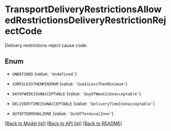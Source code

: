 # TransportDeliveryRestrictionsAllowedRestrictionsDeliveryRestrictionRejectCode

Delivery restrictions reject cause code.

## Enum

* `UNDEFINED` (value: `'Undefined'`)

* `SUMISLESSTHENMINIMUM` (value: `'SumIsLessThenMinimum'`)

* `DAYOFWEEKISUNACCEPTABLE` (value: `'DayOfWeekIsUnacceptable'`)

* `DELIVERYTIMEISUNACCEPTABLE` (value: `'DeliveryTimeIsUnacceptable'`)

* `OUTOFTERMINALZONE` (value: `'OutOfTerminalZone'`)

[[Back to Model list]](../README.md#documentation-for-models) [[Back to API list]](../README.md#documentation-for-api-endpoints) [[Back to README]](../README.md)


